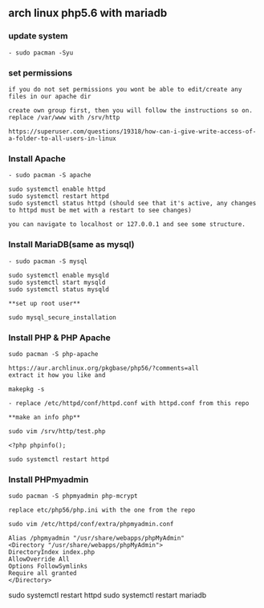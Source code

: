 ## arch linux php5.6 with mariadb

### update system

    - sudo pacman -Syu

### set permissions

    if you do not set permissions you wont be able to edit/create any files in our apache dir

    create own group first, then you will follow the instructions so on. replace /var/www with /srv/http

    https://superuser.com/questions/19318/how-can-i-give-write-access-of-a-folder-to-all-users-in-linux

### Install Apache

    - sudo pacman -S apache

    sudo systemctl enable httpd
    sudo systemctl restart httpd
    sudo systemctl status httpd (should see that it's active, any changes to httpd must be met with a restart to see changes)

    you can navigate to localhost or 127.0.0.1 and see some structure.

### Install MariaDB(same as mysql)

    - sudo pacman -S mysql

    sudo systemctl enable mysqld
    sudo systemctl start mysqld
    sudo systemctl status mysqld

    **set up root user**

    sudo mysql_secure_installation

### Install PHP & PHP Apache

    sudo pacman -S php-apache

    https://aur.archlinux.org/pkgbase/php56/?comments=all
    extract it how you like and

    makepkg -s

    - replace /etc/httpd/conf/httpd.conf with httpd.conf from this repo

    **make an info php**

    sudo vim /srv/http/test.php

    <?php phpinfo();

    sudo systemctl restart httpd

### Install PHPmyadmin

    sudo pacman -S phpmyadmin php-mcrypt

    replace etc/php56/php.ini with the one from the repo

    sudo vim /etc/httpd/conf/extra/phpmyadmin.conf

    Alias /phpmyadmin "/usr/share/webapps/phpMyAdmin"
    <Directory "/usr/share/webapps/phpMyAdmin">
    DirectoryIndex index.php
    AllowOverride All
    Options FollowSymlinks
    Require all granted
    </Directory>

sudo systemctl restart httpd
sudo systemctl restart mariadb
